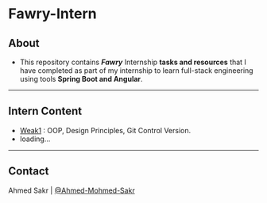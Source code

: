 # Fawry-Intern

## About
- This repository contains _**Fawry**_ Internship **tasks and resources** that I have completed as part of my internship to learn full-stack engineering using tools **Spring Boot and Angular**.
----

## Intern Content

- [Weak1](src/main/java/org/tasks/weak1/README.md) : OOP, Design Principles, Git Control Version.
- loading...
----

## Contact
Ahmed Sakr | [@Ahmed-Mohmed-Sakr](https://github.com/Ahmed-Mohmed-Sakr)